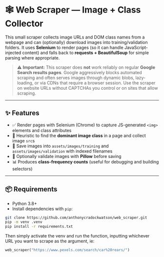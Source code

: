 # 🕸️ Web Scraper — Image + Class Collector

This small scraper collects image URLs and DOM class names from a webpage and can (optionally) download images into training/validation folders. It uses **Selenium** to render pages (so it can handle JavaScript-injected content) and falls back to **requests + BeautifulSoup** for simple parsing where appropriate.

> ⚠️ **Important:** This scraper does **not** work reliably on regular **Google Search results pages**. Google aggressively blocks automated scraping and often serves images through dynamic blobs, lazy-loading, or via CDNs that require a browser session. Use the scraper on website URLs without CAPTCHAs you control or on sites that allow scraping.

---

## ✨ Features

- ✅ Render pages with Selenium (Chrome) to capture JS-generated `<img>` elements and class attributes  
- 🧠 Heuristic to find the **dominant image class** in a page and collect image `src`s  
- 💾 Save images into `assets/images/training` and `assets/images/validation` with indexed filenames  
- 🧪 Optionally validate images with **Pillow** before saving  
- 📊 Produces **class-frequency counts** (useful for debugging and building selectors)

---

## 📦 Requirements

- Python 3.8+
- Install dependencies with `pip`:

```bash
git clone https://github.com/anthonycradockwatson/web_scraper.git
pip -m venv .venv
pip install -r requirements.txt
````
Then simply activate the venv and run the function, inputting whichever URL you want to scrape as the argument, ie:
````python
web_scraper("https://www.pexels.com/search/car%20rears/")
````

